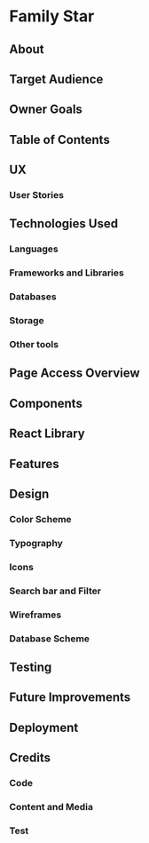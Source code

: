 # Family Star
## About
## Target Audience
## Owner Goals
## Table of Contents
## UX
### User Stories
## Technologies Used
### Languages
### Frameworks and Libraries
### Databases
### Storage
### Other tools
## Page Access Overview
## Components
## React Library 
## Features
## Design
### Color Scheme
### Typography
### Icons 
### Search bar and Filter
### Wireframes 
### Database Scheme
## Testing
## Future Improvements
## Deployment
## Credits
### Code
### Content and Media
### Test
